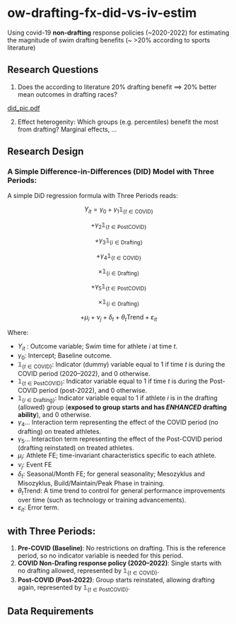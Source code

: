 # ow-drafting-fx-did-vs-iv-estim
Using covid-19 **non-drafting** response policies (\~2020-2022) for estimating the magnitude of swim drafting benefits (\~ >20% according to sports literature)

## Research Questions

1. Does the according to literature 20\% drafting benefit $\implies$ 20\% better mean outcomes in drafting races? 

[did_pic.pdf](https://github.com/user-attachments/files/17090156/did_pic.pdf)

2. Effect heterogenity: Which groups (e.g. percentiles) benefit the most from drafting? Marginal effects, ...


## Research Design

### A Simple Difference-in-Differences (DID) Model with Three Periods:

A simple DiD regression formula with Three Periods reads:

$$
Y_{it} = \gamma_0 + \gamma_1 \mathbb{1}_{\{t \in \text{COVID}\}}
$$

$$
+\gamma_2 \mathbb{1}_{\{t \in \text{PostCOVID}\}}
$$

$$
+\gamma_3 \mathbb{1}_{\{i \in \text{Drafting}\}}
$$

$$
+\gamma_4 \mathbb{1}_{\{t \in \text{COVID}\}}
$$

$$
\times \mathbb{1}_{\{i \in \text{Drafting}\}}
$$

$$
+\gamma_5 \mathbb{1}_{\{t \in \text{PostCOVID}\}}
$$

$$
\times \mathbb{1}_{\{i \in \text{Drafting}\}}
$$

$$
+\mu_i + \nu_j + \delta_t + \theta_t \text{Trend} + \varepsilon_{it}
$$

Where:

- $Y_{it}$ : Outcome variable; Swim time for athlete $i$ at time $t$.
- $\gamma_0$: Intercept; Baseline outcome.
- $\mathbb{1}_{\{t \in \text{COVID}\}}$: Indicator (dummy) variable equal to 1 if time $t$ is during the COVID period (2020–2022), and 0 otherwise.
- $\mathbb{1}_{\{t \in \text{PostCOVID}\}}$: Indicator variable equal to 1 if time $t$ is during the Post-COVID period (post-2022), and 0 otherwise.
- $\mathbb{1}_{\{i \in \text{Drafting}\}}$: Indicator variable equal to 1 if athlete $i$ is in the drafting (allowed) group (**exposed to group starts and has *ENHANCED* drafting ability**), and 0 otherwise.
- $\gamma_4 ...$  Interaction term representing the effect of the COVID period (no drafting) on treated athletes.
- $\gamma_5 ...$ Interaction term representing the effect of the Post-COVID period (drafting reinstated) on treated athletes.
- $\mu_i$: Athlete FE; time-invariant characteristics specific to each athlete.
- $\nu_j$: Event FE
- $\delta_t$: Seasonal/Month FE; for general seasonality; Mesozyklus and Misozyklus, Build/Maintain/Peak Phase in training.
- $\theta_t \text{Trend}$: A time trend to control for general performance improvements over time (such as technology or training advancements).
- $\varepsilon_{it}$: Error term.

## with Three Periods:

1. **Pre-COVID (Baseline)**: No restrictions on drafting. This is the reference period, so no indicator variable is needed for this period.
2. **COVID Non-Drafing response policy (2020–2022)**: Single starts with no drafting allowed, represented by $\mathbb{1}_{\{t \in \text{COVID}\}}$.
3. **Post-COVID (Post-2022)**: Group starts reinstated, allowing drafting again, represented by $\mathbb{1}_{\{t \in \text{PostCOVID}\}}$.


## Data Requirements

